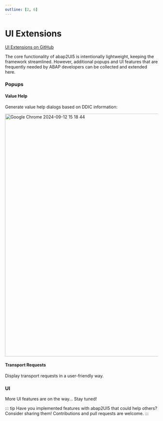 ```yaml
---
outline: [2, 6]
---
```

# UI Extensions

<i class="fa-brands fa-github"></i> [UI Extensions on GitHub](https://github.com/abap2UI5-addons/popups)

The core functionality of abap2UI5 is intentionally lightweight, keeping the framework streamlined. However, additional popups and UI features that are frequently needed by ABAP developers can be collected and extended here.

### Popups

#### Value Help
Generate value help dialogs based on DDIC information:

<img width="800" alt="Google Chrome 2024-09-12 15 18 44" src="https://github.com/user-attachments/assets/130dd242-bd05-46eb-9ebc-1f2fad9716c9">


#### Transport Requests
Display transport requests in a user-friendly way.

### UI
More UI features are on the way... Stay tuned!

::: tip
Have you implemented features with abap2UI5 that could help others? Consider sharing them! Contributions and pull requests are welcome.
:::